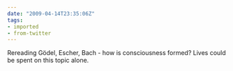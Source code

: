```yaml
---
date: "2009-04-14T23:35:06Z"
tags:
- imported
- from-twitter
---
```

Rereading Gödel, Escher, Bach - how is consciousness formed? Lives could be spent on this topic alone.
